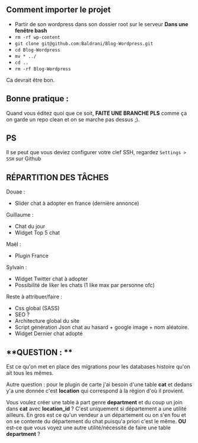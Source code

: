 Comment importer le projet
--

* Partir de son wordpress dans son dossier root sur le serveur
**Dans une fenêtre bash**
* `rm -rf wp-content`
* `git clone git@github.com:Baldrani/Blog-Wordpress.git`
* `cd Blog-Wordpress`
* `mv * ../`
* `cd ..`
* `rm -rf Blog-Wordpress`

Ca devrait être bon.

Bonne pratique : 
--
Quand vous éditez quoi que ce soit, **FAITE UNE BRANCHE PLS** comme ça on garde un repo clean et on se marche pas dessus ;).

PS
--
Il se peut que vous deviez configurer votre clef SSH, regardez `Settings > SSH` sur Github


**RÉPARTITION DES TÂCHES**
--

Douae : 
* Slider chat à adopter en france (dernière annonce)

Guillaume : 
* Chat du jour
* Widget Top 5 chat

Maël :
* Plugin France

Sylvain : 
* Widget Twitter chat à adopter
* Possibilité de liker les chats (1 like max par personne ofc)

Reste à attribuer/faire : 
* Css global (SASS)
* SEO ?
* Architecture global du site
* Script génération Json chat au hasard + google image + nom aléatoire.
* Widget Dernier chat adopté

**QUESTION : **
--

Est ce qu'on met en place des migrations  pour les databases histoire qu'on ait tous les mêmes.

Autre question : pour le plugin de carte j'ai besoin d'une table **cat** et dedans y'a une donnée c'est **location** qui correspond à la région d'où il provient.

Vous voulez créer une table à part genre **department**  et du coup un join dans **cat** avec **location_id** ? C'est uniquement si département a une utilité ailleurs. En gros est ce qu'un vendeur a un département ou on s'en fou et on se contente du département du chat puisqu'a priori c'est le même. **OU** est-ce que vous voyez une autre utilité/nécessité de faire une table **department** ?
